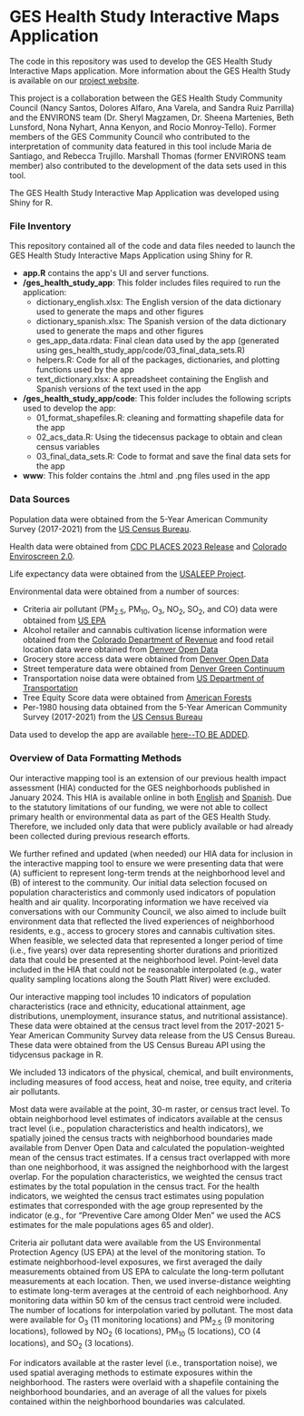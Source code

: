 # GES Health Study Interactive Maps Application
The code in this repository was used to develop the GES Health Study Interactive 
Maps application. More information about the GES Health Study
is available on our [project website](http://geshealthstudy.org).

This project is a collaboration between the GES Health Study Community Council 
(Nancy Santos, Dolores Alfaro, Ana Varela, and Sandra Ruiz Parrilla) and the 
ENVIRONS team (Dr. Sheryl Magzamen, Dr. Sheena Martenies, Beth Lunsford, 
Nona Nyhart, Anna Kenyon, and Rocio Monroy-Tello). Former members of the GES 
Community Council who contributed to the interpretation of community data featured 
in this tool include Maria de Santiago, and Rebecca Trujillo. Marshall Thomas 
(former ENVIRONS team member) also contributed to the development of the data sets 
used in this tool.

The GES Health Study Interactive Map Application was developed using Shiny for R.

### File Inventory

This repository contained all of the code and data files needed to launch the 
GES Health Study Interactive Maps Application using Shiny for R.

- **app.R** contains the app's UI and server functions.
- **/ges_health_study_app**: This folder includes files required to run the application:
    - dictionary_english.xlsx: The English version of the data dictionary used to generate the maps and other figures
    - dictionary_spanish.xlsx: The Spanish version of the data dictionary used to generate the maps and other figures
    - ges_app_data.rdata: Final clean data used by the app (generated using ges_health_study_app/code/03_final_data_sets.R)
    - helpers.R: Code for all of the packages, dictionaries, and plotting functions used by the app
    - text_dictionary.xlsx: A spreadsheet containing the English and Spanish versions of the text used in the app
- **/ges_health_study_app/code**: This folder includes the following scripts used to develop the app:
    - 01_format_shapefiles.R: cleaning and formatting shapefile data for the app
    - 02_acs_data.R: Using the tidecensus package to obtain and clean census variables
    - 03_final_data_sets.R: Code to format and save the final data sets for the app
- **www**: This folder contains the .html and .png files used in the app

### Data Sources
Population data were obtained from the 5-Year American Community Survey (2017-2021) 
from the [US Census Bureau](https://www.census.gov/programs-surveys/acs/news/data-releases.2021.html#list-tab-1133175109).

Health data were obtained from [CDC PLACES 2023 Release](https://data.cdc.gov/500-Cities-Places/PLACES-Local-Data-for-Better-Health-Place-Data-202/krqc-563j/about_data) and
[Colorado Enviroscreen 2.0](https://drive.google.com/file/d/12x7HmTJk6gqn7zidCwoSbXdpgAwpQTHb/view).

Life expectancy data were obtained from the [USALEEP Project](https://www.cdc.gov/nchs/nvss/usaleep/usaleep.html#data).

Environmental data were obtained from a number of sources:

- Criteria air pollutant (PM<sub>2.5</sub>, PM<sub>10</sub>, O<sub>3</sub>, NO<sub>2</sub>, SO<sub>2</sub>, and CO) data were 
obtained from [US EPA](https://aqs.epa.gov/aqsweb/documents/data_api.html)
- Alcohol retailer and cannabis cultivation license information were obtained from 
the [Colorado Department of Revenue](https://sbg.colorado.gov/) and food retail 
location data were obtained from [Denver Open Data](https://opendata-geospatialdenver.hub.arcgis.com/datasets/c65b86c4881044df859913bc0d9075a5_0/explore)
- Grocery store access data were obtained from [Denver Open Data](https://opendata-geospatialdenver.hub.arcgis.com/datasets/8721ca222d4348d3a6a0d74e7175309f_308/explore)
- Street temperature data were obtained from [Denver Green Continuum](https://www.denvergov.org/Government/Agencies-Departments-Offices/Agencies-Departments-Offices-Directory/Department-of-Transportation-and-Infrastructure/Programs-Services/Green-Infrastructure/Green-Continuum)
- Transportation noise data were obtained from [US Department of Transportation](https://www.bts.gov/geospatial/national-transportation-noise-map)
- Tree Equity Score data were obtained from [American Forests](https://www.americanforests.org/our-programs/tree-equity/)
- Per-1980 housing data obtained from the 5-Year American Community Survey (2017-2021) 
from the [US Census Bureau](https://www.census.gov/programs-surveys/acs/news/data-releases.2021.html#list-tab-1133175109)

Data used to develop the app are available [here--TO BE ADDED]().

### Overview of Data Formatting Methods
Our interactive mapping tool is an extension of our previous health impact assessment 
(HIA) conducted for the GES neighborhoods published in January 2024. This HIA is available
online in both [English](https://drive.google.com/file/d/1X5zeZe-dITYX2soG2wS891wp51Bb9oww/view?usp=drive_link) 
and [Spanish](https://drive.google.com/file/d/1fSWFgGYCd_53V4Po7EITAXYR04tNHefr/view?usp=drive_link). 
Due to the statutory limitations of our funding, we were not able to collect 
primary health or environmental data as part of the GES Health Study. Therefore, 
we included only data that were publicly available or had already been collected 
during previous research efforts. 

We further refined and updated (when needed) our HIA data for inclusion in the 
interactive mapping tool to ensure we were presenting data that were (A) sufficient 
to represent long-term trends at the neighborhood level and (B) of interest to 
the community. Our initial data selection focused on population characteristics 
and commonly used indicators of population health and air quality. Incorporating 
information we have received via conversations with our Community Council, we also 
aimed to include built environment data that reflected the lived experiences of 
neighborhood residents, e.g., access to grocery stores and cannabis cultivation 
sites. When feasible, we selected data that represented a longer period of time 
(i.e., five years) over data representing shorter durations and prioritized data 
that could be presented at the neighborhood level. Point-level data included in 
the HIA that could not be reasonable interpolated (e.g., water quality sampling 
locations along the South Platt River) were excluded. 

Our interactive mapping tool includes 10 indicators of population characteristics 
(race and ethnicity, educational attainment, age distributions, unemployment, 
insurance status, and nutritional assistance). These data were obtained at the 
census tract level from the 2017-2021 5-Year American Community Survey data release 
from the US Census Bureau. These data were obtained from the US Census Bureau API 
using the tidycensus package in R.

We included 13 indicators of the physical, chemical, and built environments, 
including measures of food access, heat and noise, tree equity, and criteria air 
pollutants. 

Most data were available at the point, 30-m raster, or census tract level. To 
obtain neighborhood level estimates of indicators available at the census tract level 
(i.e., population characteristics and health indicators), we spatially joined the 
census tracts with neighborhood boundaries made available from Denver Open Data 
and calculated the population-weighted mean of the census tract estimates. If a 
census tract overlapped with more than one neighborhood, it was assigned the 
neighborhood with the largest overlap. For the population characteristics, we 
weighted the census tract estimates by the total population in the census tract. 
For the health indicators, we weighted the census tract estimates using population 
estimates that corresponded with the age group represented by the indicator (e.g., 
for “Preventive Care among Older Men” we used the ACS estimates for the male 
populations ages 65 and older).

Criteria air pollutant data were available from the US Environmental Protection 
Agency (US EPA) at the level of the monitoring station. To estimate neighborhood-level
exposures, we first averaged the daily measurements obtained from US EPA to calculate 
the long-term pollutant measurements at each location. Then, we used inverse-distance 
weighting to estimate long-term averages at the centroid of each neighborhood. 
Any monitoring data within 50 km of the census tract centroid were included. The 
number of locations for interpolation varied by pollutant. The most data were 
available for O<sub>3</sub> (11 monitoring locations) and PM<sub>2.5</sub> (9 monitoring locations), 
followed by NO<sub>2</sub> (6 locations), PM<sub>10</sub> (5 locations), CO (4 locations), 
and SO<sub>2</sub> (3 locations). 

For indicators available at the raster level (i.e., transportation noise), we used 
spatial averaging methods to estimate exposures within the neighborhood. The rasters 
were overlaid with a shapefile containing the neighborhood boundaries, and an 
average of all the values for pixels contained within the neighborhood boundaries was 
calculated. 






